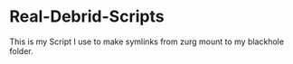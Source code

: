 # Real-Debrid-Scripts
This is my Script I use to make symlinks from zurg mount to my blackhole folder. 
